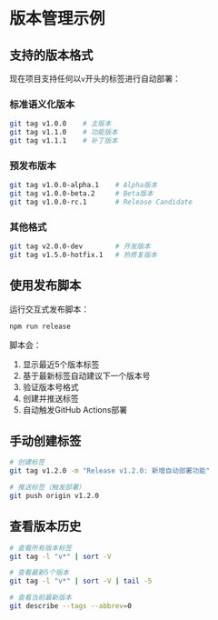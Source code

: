 # 版本管理示例

## 支持的版本格式

现在项目支持任何以`v`开头的标签进行自动部署：

### 标准语义化版本
```bash
git tag v1.0.0    # 主版本
git tag v1.1.0    # 功能版本  
git tag v1.1.1    # 补丁版本
```

### 预发布版本
```bash
git tag v1.0.0-alpha.1    # Alpha版本
git tag v1.0.0-beta.2     # Beta版本
git tag v1.0.0-rc.1       # Release Candidate
```

### 其他格式
```bash
git tag v2.0.0-dev        # 开发版本
git tag v1.5.0-hotfix.1   # 热修复版本
```

## 使用发布脚本

运行交互式发布脚本：

```bash
npm run release
```

脚本会：
1. 显示最近5个版本标签
2. 基于最新标签自动建议下一个版本号
3. 验证版本号格式
4. 创建并推送标签
5. 自动触发GitHub Actions部署

## 手动创建标签

```bash
# 创建标签
git tag v1.2.0 -m "Release v1.2.0: 新增自动部署功能"

# 推送标签（触发部署）
git push origin v1.2.0
```

## 查看版本历史

```bash
# 查看所有版本标签
git tag -l "v*" | sort -V

# 查看最新5个版本
git tag -l "v*" | sort -V | tail -5

# 查看当前最新版本
git describe --tags --abbrev=0
```
